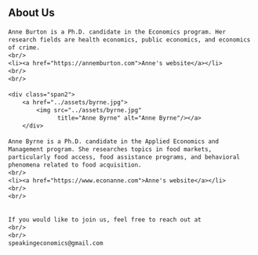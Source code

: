 <html lang="en">
  <head>
    <meta charset="utf-8">
    <meta name="description" content="About Us">
  
  </head>

        

<div class="page-header">
  <h2>About Us </h2>
</div>

<div class="row-fluid">
  <div class="span12">
  
  
  <!--
  <div class="span2">
        <a href="../assets/burton.jpg">
            <img src="../assets/burton.jpg"
                  title="Anne Burton" alt="Anne Burton"/></a>
        </div>
        
        -->

    Anne Burton is a Ph.D. candidate in the Economics program. Her research fields are health economics, public economics, and economics of crime.
    <br/>
    <li><a href="https://annemburton.com">Anne's website</a></li>
    <br/>
    <br/>
    
    <div class="span2">
        <a href="../assets/byrne.jpg">
            <img src="../assets/byrne.jpg"
                  title="Anne Byrne" alt="Anne Byrne"/></a>
        </div>

    Anne Byrne is a Ph.D. candidate in the Applied Economics and Management program. She researches topics in food markets, particularly food access, food assistance programs, and behavioral phenomena related to food acquisition.
    <br/>
    <li><a href="https://www.econanne.com">Anne's website</a></li>
    <br/>
    <br/>

    
    If you would like to join us, feel free to reach out at
    <br/>
    <br/>
    speakingeconomics@gmail.com

  </div>
</div>


<br/>
<br/>
<br/>

     
  <span id="lastModified"></span>

  

    
</html>